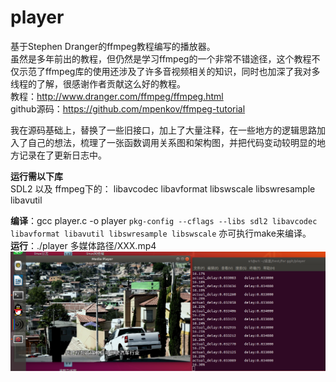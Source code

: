# player  
基于Stephen Dranger的ffmpeg教程编写的播放器。  
虽然是多年前出的教程，但仍然是学习ffmpeg的一个非常不错途径，这个教程不仅示范了ffmpeg库的使用还涉及了许多音视频相关的知识，同时也加深了我对多线程的了解，很感谢作者贡献这么好的教程。  
教程：http://www.dranger.com/ffmpeg/ffmpeg.html  
github源码：https://github.com/mpenkov/ffmpeg-tutorial  

我在源码基础上，替换了一些旧接口，加上了大量注释，在一些地方的逻辑思路加入了自己的想法，梳理了一张函数调用关系图和架构图，并把代码变动较明显的地方记录在了更新日志中。  

**运行需以下库**  
SDL2
以及
ffmpeg下的：
libavcodec
libavformat
libswscale
libswresample
libavutil  

**编译**：gcc player.c -o player `pkg-config --cflags --libs sdl2 libavcodec libavformat libavutil libswresample libswscale` 亦可执行make来编译。  
**运行**：./player 多媒体路径/XXX.mp4  
![Image text](https://raw.githubusercontent.com/ruokaic/player/main/%E7%A8%8B%E5%BA%8F%E8%BF%90%E8%A1%8C.png)
